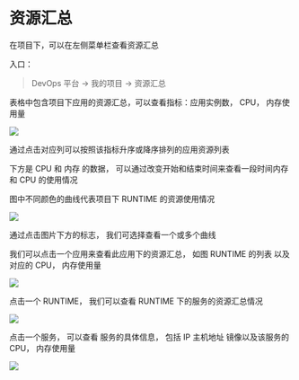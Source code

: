 # 资源汇总

在项目下，可以在左侧菜单栏查看资源汇总

入口：

> DevOps 平台 -> 我的项目 -> 资源汇总

表格中包含项目下应用的资源汇总，可以查看指标：应用实例数， CPU， 内存使用量

![](http://terminus-paas.oss-cn-hangzhou.aliyuncs.com/paas-doc/2021/07/31/ff24d2b8-2a8f-4e08-97bc-59fa5857a682.png)

通过点击对应列可以按照该指标升序或降序排列的应用资源列表

下方是 CPU 和 内存 的数据， 可以通过改变开始和结束时间来查看一段时间内存和 CPU 的使用情况

图中不同颜色的曲线代表项目下 RUNTIME 的资源使用情况 

![](http://terminus-paas.oss-cn-hangzhou.aliyuncs.com/paas-doc/2021/07/31/d1628118-bec3-43b8-be69-7a7b85fcf76d.png)

通过点击图片下方的标志， 我们可选择查看一个或多个曲线

我们可以点击一个应用来查看此应用下的资源汇总， 如图 RUNTIME 的列表 以及对应的 CPU， 内存使用量

![](http://terminus-paas.oss-cn-hangzhou.aliyuncs.com/paas-doc/2021/07/31/34f938b2-1a88-45ab-baa1-24bb586ccff0.png)

点击一个 RUNTIME， 我们可以查看 RUNTIME 下的服务的资源汇总情况

![](http://terminus-paas.oss-cn-hangzhou.aliyuncs.com/paas-doc/2021/07/31/740515a4-e768-4f52-9700-80d2698d6179.png)

点击一个服务， 可以查看 服务的具体信息， 包括 IP 主机地址 镜像以及该服务的 CPU， 内存使用量

![](http://terminus-paas.oss-cn-hangzhou.aliyuncs.com/paas-doc/2021/07/31/a3846198-f63c-491a-a519-5ae00243ff08.png)
